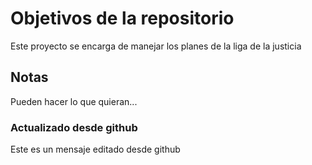 # Objetivos de la repositorio

Este proyecto se encarga de manejar los planes de la liga de la justicia


## Notas
Pueden hacer lo que quieran...

### Actualizado desde github

Este es un mensaje editado desde github
